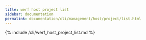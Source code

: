 ```yaml
---
title: werf host project list
sidebar: documentation
permalink: documentation/cli/management/host/project/list.html
---
```


{% include /cli/werf_host_project_list.md %}
